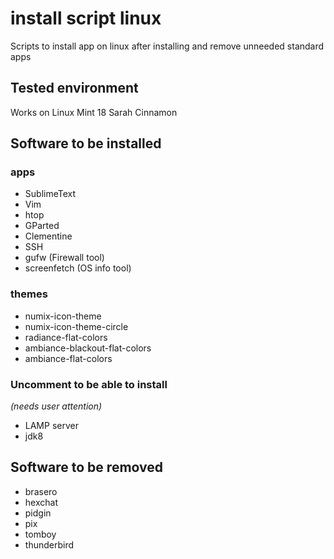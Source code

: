 # install script linux
Scripts to install app on linux after installing and remove unneeded standard apps

## Tested environment
Works on Linux Mint 18 Sarah Cinnamon

## Software to be installed
### apps
- SublimeText
- Vim
- htop
- GParted
- Clementine
- SSH
- gufw (Firewall tool)
- screenfetch (OS info tool)

### themes
- numix-icon-theme
- numix-icon-theme-circle
- radiance-flat-colors
- ambiance-blackout-flat-colors
- ambiance-flat-colors

### Uncomment to be able to install
_(needs user attention)_
- LAMP server
- jdk8

## Software to be removed
- brasero
- hexchat
- pidgin
- pix
- tomboy
- thunderbird
